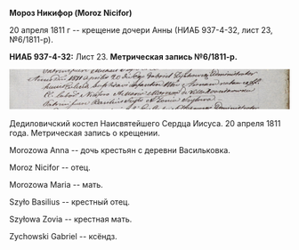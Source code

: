 **Мороз Никифор (Moroz Nicifor)**

20 апреля 1811 г -- крещение дочери Анны (НИАБ 937-4-32, лист 23,
№6/1811-р).

**НИАБ 937-4-32:** Лист 23. **Метрическая запись №6/1811-р.**

![](./media/fba1215461a64dc3fd1d8719de64b78767c2df1a.png)

Дедиловичский костел Наисвятейшего Сердца Иисуса. 20 апреля 1811 года.
Метрическая запись о крещении.

Morozowa Anna -- дочь крестьян с деревни Васильковка.

Moroz Nicifor -- отец.

Morozowa Maria -- мать.

Szyło Basilius -- крестный отец.

Szyłowa Zovia -- крестная мать.

Zychowski Gabriel -- ксёндз.
